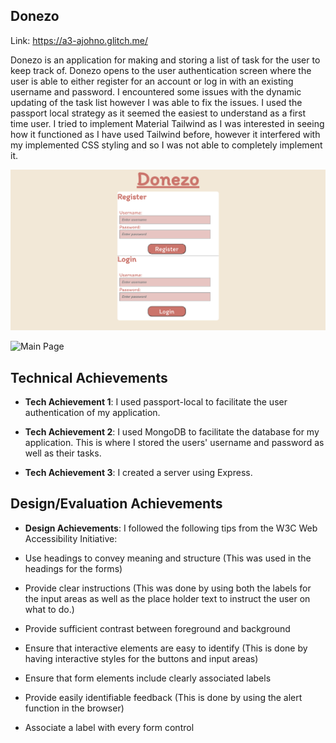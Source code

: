 ## Donezo

Link: https://a3-ajohno.glitch.me/

Donezo is an application for making and storing a list of task for the user to keep track of. Donezo opens to the user authentication screen where the user is able to either register for an account or log in with an existing username and password. I encountered some issues with the dynamic updating of the task list however I was able to fix the issues. I used the passport local strategy as it seemed the easiest to understand as a first time user. I tried to implement Material Tailwind as I was interested in seeing how it functioned as I have used Tailwind before, however it interfered with my implemented CSS styling and so I was not able to completely implement it.

![Authentication Screen](image-1.png)

![Main Page](image.png)

## Technical Achievements

- **Tech Achievement 1**: I used passport-local to facilitate the user authentication of my application.

- **Tech Achievement 2**: I used MongoDB to facilitate the database for my application. This is where I stored the users' username and password as well as their tasks.

- **Tech Achievement 3**: I created a server using Express.

## Design/Evaluation Achievements

- **Design Achievements**: I followed the following tips from the W3C Web Accessibility Initiative:

- Use headings to convey meaning and structure (This was used in the headings for the forms)

- Provide clear instructions (This was done by using both the labels for the input areas as well as the place holder text to instruct the user on what to do.)

- Provide sufficient contrast between foreground and background

- Ensure that interactive elements are easy to identify (This is done by having interactive styles for the buttons and input areas)

- Ensure that form elements include clearly associated labels

- Provide easily identifiable feedback (This is done by using the alert function in the browser)

- Associate a label with every form control
